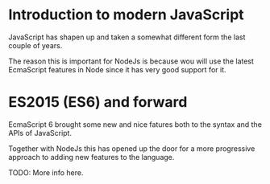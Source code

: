 # Introduction to modern JavaScript
JavaScript has shapen up and taken a somewhat different form the last couple of years.

The reason this is important for NodeJs is because wou will use the latest EcmaScript features in Node since it has very good support for it.

# ES2015 (ES6) and forward
EcmaScript 6 brought some new and nice fatures both to the syntax and the APIs of JavaScript.

Together with NodeJs this has opened up the door for a more progressive approach to adding new features to the language.

TODO: More info here.
